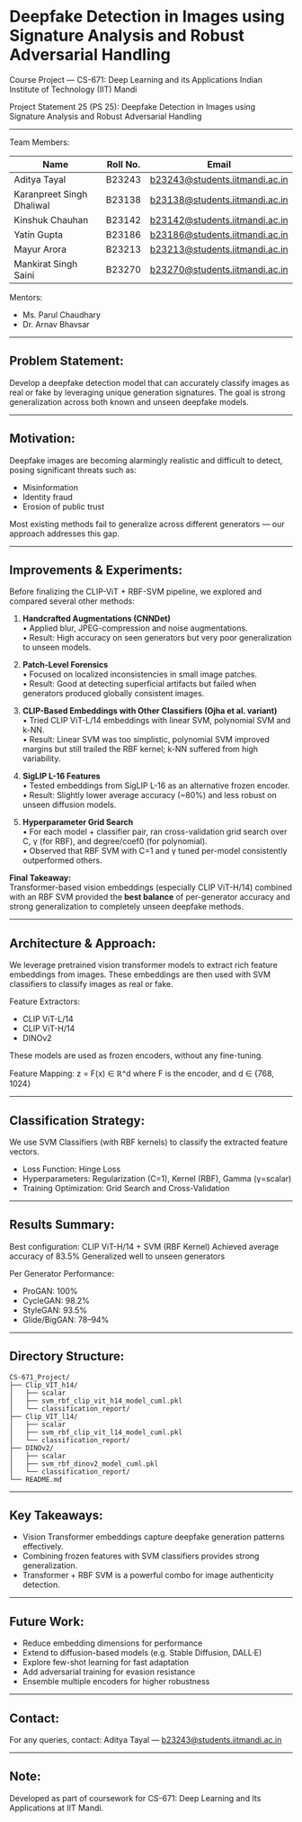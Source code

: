 Deepfake Detection in Images using Signature Analysis and Robust Adversarial Handling
====================================================================================

Course Project — CS-671: Deep Learning and its Applications
Indian Institute of Technology (IIT) Mandi

Project Statement 25 (PS 25):
Deepfake Detection in Images using Signature Analysis and Robust Adversarial Handling

------------------------------------------------------------------------------------

Team Members:

Name                        | Roll No. | Email
----------------------------|----------|-----------------------------------------------
Aditya Tayal                | B23243   | b23243@students.iitmandi.ac.in
Karanpreet Singh Dhaliwal  | B23138   | b23138@students.iitmandi.ac.in
Kinshuk Chauhan             | B23142   | b23142@students.iitmandi.ac.in
Yatin Gupta                 | B23186   | b23186@students.iitmandi.ac.in
Mayur Arora                 | B23213   | b23213@students.iitmandi.ac.in
Mankirat Singh Saini        | B23270   | b23270@students.iitmandi.ac.in

Mentors:
- Ms. Parul Chaudhary
- Dr. Arnav Bhavsar

------------------------------------------------------------------------------------

Problem Statement:
------------------
Develop a deepfake detection model that can accurately classify images as real or fake 
by leveraging unique generation signatures. The goal is strong generalization across 
both known and unseen deepfake models.

------------------------------------------------------------------------------------

Motivation:
-----------
Deepfake images are becoming alarmingly realistic and difficult to detect, posing 
significant threats such as:
- Misinformation
- Identity fraud
- Erosion of public trust

Most existing methods fail to generalize across different generators — our approach 
addresses this gap.

------------------------------------------------------------------------------------
Improvements & Experiments:
---------------------------

Before finalizing the CLIP-ViT + RBF-SVM pipeline, we explored and compared several other methods:

1. **Handcrafted Augmentations (CNNDet)**  
   • Applied blur, JPEG-compression and noise augmentations.  
   • Result: High accuracy on seen generators but very poor generalization to unseen models.

2. **Patch-Level Forensics**  
   • Focused on localized inconsistencies in small image patches.  
   • Result: Good at detecting superficial artifacts but failed when generators produced globally consistent images.

3. **CLIP-Based Embeddings with Other Classifiers (Ojha et al. variant)**  
   • Tried CLIP ViT-L/14 embeddings with linear SVM, polynomial SVM and k-NN.  
   • Result: Linear SVM was too simplistic, polynomial SVM improved margins but still trailed the RBF kernel; k-NN suffered from high variability.

4. **SigLIP L-16 Features**  
   • Tested embeddings from SigLIP L-16 as an alternative frozen encoder.  
   • Result: Slightly lower average accuracy (~80%) and less robust on unseen diffusion models.

5. **Hyperparameter Grid Search**  
   • For each model + classifier pair, ran cross-validation grid search over C, γ (for RBF), and degree/coef0 (for polynomial).  
   • Observed that RBF SVM with C=1 and γ tuned per-model consistently outperformed others.

**Final Takeaway:**  
Transformer-based vision embeddings (especially CLIP ViT-H/14) combined with an RBF SVM provided the **best balance** of per-generator accuracy and strong generalization to completely unseen deepfake methods.

------------------------------------------------------------------------------------
Architecture & Approach:
------------------------

We leverage pretrained vision transformer models to extract rich feature embeddings 
from images. These embeddings are then used with SVM classifiers to classify images 
as real or fake.

Feature Extractors:
- CLIP ViT-L/14
- CLIP ViT-H/14
- DINOv2

These models are used as frozen encoders, without any fine-tuning.

Feature Mapping:
z = F(x) ∈ ℝ^d  where F is the encoder, and d ∈ {768, 1024}

------------------------------------------------------------------------------------

Classification Strategy:
------------------------

We use SVM Classifiers (with RBF kernels) to classify the extracted feature vectors.

- Loss Function: Hinge Loss
- Hyperparameters: Regularization (C=1), Kernel (RBF), Gamma (γ=scalar)
- Training Optimization: Grid Search and Cross-Validation

------------------------------------------------------------------------------------

Results Summary:
----------------

Best configuration: CLIP ViT-H/14 + SVM (RBF Kernel)
Achieved average accuracy of 83.5%
Generalized well to unseen generators

Per Generator Performance:
- ProGAN:    100%
- CycleGAN:  98.2%
- StyleGAN:  93.5%
- Glide/BigGAN: 78–94%

------------------------------------------------------------------------------------

Directory Structure:
--------------------
```
CS-671_Project/
├── Clip_VIT_h14/
│   ├── scalar
│   ├── svm_rbf_clip_vit_h14_model_cuml.pkl
│   └── classification_report/
├── Clip_VIT_l14/
│   ├── scalar
│   ├── svm_rbf_clip_vit_l14_model_cuml.pkl
│   └── classification_report/
├── DINOv2/
│   ├── scalar
│   ├── svm_rbf_dinov2_model_cuml.pkl
│   └── classification_report/
└── README.md
```
------------------------------------------------------------------------------------

Key Takeaways:
--------------

- Vision Transformer embeddings capture deepfake generation patterns effectively.
- Combining frozen features with SVM classifiers provides strong generalization.
- Transformer + RBF SVM is a powerful combo for image authenticity detection.

------------------------------------------------------------------------------------

Future Work:
------------

- Reduce embedding dimensions for performance
- Extend to diffusion-based models (e.g. Stable Diffusion, DALL·E)
- Explore few-shot learning for fast adaptation
- Add adversarial training for evasion resistance
- Ensemble multiple encoders for higher robustness

------------------------------------------------------------------------------------

Contact:
--------

For any queries, contact:
Aditya Tayal — b23243@students.iitmandi.ac.in

------------------------------------------------------------------------------------

Note:
-----

Developed as part of coursework for CS-671: Deep Learning and Its Applications at IIT Mandi.
